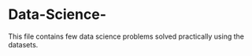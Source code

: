 # Data-Science-
This file contains few data science problems solved practically using the datasets. 
